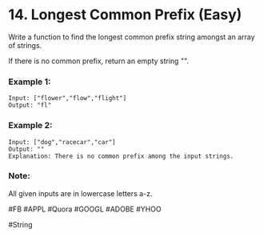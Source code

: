 # 14. Longest Common Prefix (Easy)

Write a function to find the longest common prefix string amongst an array of strings.

If there is no common prefix, return an empty string "".

### Example 1:
```
Input: ["flower","flow","flight"]
Output: "fl"
```

### Example 2:
```
Input: ["dog","racecar","car"]
Output: ""
Explanation: There is no common prefix among the input strings.
```

### Note:
All given inputs are in lowercase letters a-z.

#FB #APPL #Quora #GOOGL #ADOBE #YHOO

#String
